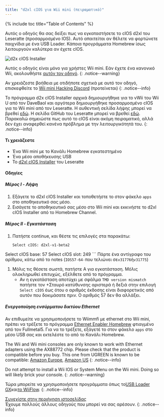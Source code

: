 ```yaml
---
title: "d2xl cIOS για Wii mini (πειραματικό)"
---
```


{% include toc title="Table of Contents" %}

Αυτός ο οδηγός θα σας δείξει πως να εγκαταστήσετε το cIOS d2xl του Leseratte (προσαρμοσμένο IOS). Αυτό απαιτείται αν θέλετε να φορτώνετε παιχνίδια με ένα USB Loader. Κάποια προγράμματα Homebrew ίσως λειτουργούν καλύτερα αν έχετε cIOS.

![d2x cIOS Installer](/images/cIOS.png)

Αυτός ο οδηγός είναι μόνο για χρήστες Wii mini. Εάν έχετε ένα κανονικό Wii, ακολουθήστε [αυτόν τον οδηγό](cios).
{: .notice--warning}

Αν χρειάζεστε βοήθεια με οτιδήποτε σχετικά με αυτό τον οδηγό, επισκεφθείτε το [Wii mini Hacking Discord](https://discord.gg/6ryxnkS) (προτείνεται)
{: .notice--info}

Το πρόγραμμα d2x cIOS Installer αρχικά δημιουργήθηκε για το vWii του Wii U από τον DaveBaol και αργότερα δημιουργήθηκε προσαρμοσμένο cIOS για το Wii mini από τον Leseratte. Η αυθεντική σελίδα λήψης μπορεί να βρεθεί [εδώ](https://wii.leseratte10.de/d2xl-cIOS/). Η σελίδα GitHub του Leseratte μπορεί να βρεθεί [εδώ](https://github.com/Leseratte10/d2xl-cios). Παρακαλώ σημειώστε πως αυτό το cIOS είναι ακόμη πειραματικό, αλλά δεν έχει αναφερθεί κανένα πρόβλημα με την λειτουργικότητά του.
{: .notice--info}

#### Τι χρειάζεστε

* Ένα Wii mini με το Κανάλι Homebrew εγκατεστημένο
* Ένα μέσο αποθήκευσης USB
* Το [d2xl cIOS Installer](/assets/files/d2xl_wii_mini_cIOS_installer_v1_beta2.zip) του Leseratte

#### Οδηγίες

##### Μέρος I - Λήψη

1. Εξάγετε το d2xl cIOS Installer και τοποθετήστε το στον φάκελο `apps` στο αποθηκευτικό σας μέσο.
1. Εισάγετε το αποθηκευτικό σας μέσο στο Wii mini και εκκινήστε το d2xl cIOS Installer από το Homebrew Channel.

##### Μέρος II - Εγκατάσταση

1. Πατήστε continue, και θέστε τις επιλογές στα παρακάτω:
    ```
    Select cIOS: d2xl-v1-beta2
Select cIOS base: 57
Select cIOS slot: 249
    ```
Πάρτε ένα αντίγραφο του αρίθμου, κάτω από το notes (`IOS57-64-`που τελιώνει σε`v31776`ή`v31775`)
1. Μόλις τις θέσετε σωστά, πατήστε Α για εγκατάσταση. Μόλις ολοκληρωθεί επιτυχώς, εξέλθετε από το πρόγραμμα.
   - Αν η εγκατάσταση αποτύχει με σφάλμα `TMD version mismatch` πατήστε τον +Σταυρό κατύθυνσης αριστερά ή δεξιά στην επιλογή `Select cIOS` έως ότου ο αριθμός έκδοσης είναι διαφορετικός από αυτόν που δοκιμάσατε πριν. Ο αριθμός 57 δεν θα αλλάξει.


##### Ενεργοποίηση ενσύρματου δικτύου Ethernet
Αν επιθυμείτε να χρησιμοποιήσετε το Wiimmfi με ethernet στο Wii mini, πρέπει να τρέξετε το πρόγραμμα [Ethernet Enabler Homebrew](/assets/files/Wii_Mini_Ethernet_Enable.zip) φτιαγμένο από τον Fullmetal5. Για να το τρέξετε, εξάγετέ το στον φάκελο `apps` στο μέσο USB σας και εκτελέστε το από το Κανάλι Homebrew.

The Wii and Wii mini consoles are only known to work with Ethernet adapters using the AX88772 chip. Please check that the product is compatible before you buy. This one from UGREEN is known to be compatible: [Amazon Europe](https://www.amazon.de/dp/B00MYT481C), [Amazon US](https://www.amazon.com/dp/B08DRKYKMM/)
{: .notice--info}

Do not attempt to install a Wii IOS or System Menu on the Wii mini. Doing so will likely brick your console.
{: .notice--warning}

Τώρα μπορείτε να χρησιμοποιήσετε προγράμματα όπως το[USB Loader GX](usbloadergx)και[το WiiFlow](wiiflow).
{: .notice--info}

[Συνεχίστε στην περιήγηση ιστοσελίδας](site-navigation)<br> Έχουμε πολλούς άλλους οδηγούς που μπορεί να σας αρέσουν.
{: .notice--info}
